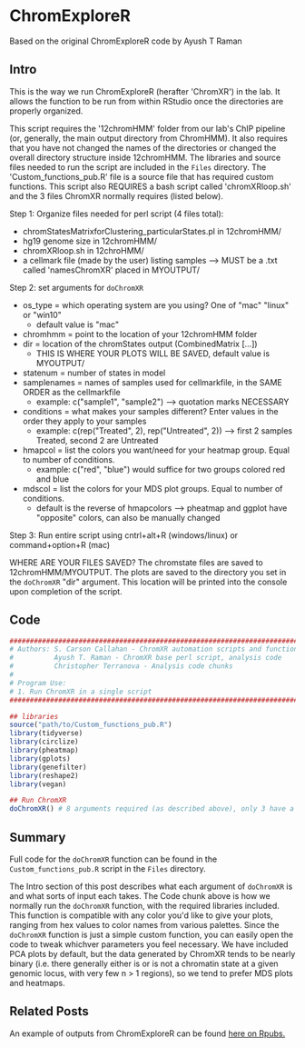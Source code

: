 ChromExploreR
================

Based on the original ChromExploreR code by Ayush T Raman


Intro
-----

This is the way we run ChromExploreR (herafter 'ChromXR') in the lab. It allows the function to be run from within RStudio once the directories are properly organized.

This script requires the '12chromHMM' folder from our lab's ChIP pipeline (or, generally, the main output directory from ChromHMM). It also requires that you have not changed the names of the directories or changed the overall directory structure inside 12chromHMM. The libraries and source files needed to run the script are included in the `Files` directory. The 'Custom\_functions\_pub.R' file is a source file that has required custom functions. This script also REQUIRES a bash script called 'chromXRloop.sh' and the 3 files ChromXR normally requires (listed below).

Step 1: Organize files needed for perl script (4 files total):

-   chromStatesMatrixforClustering\_particularStates.pl in 12chromHMM/
-   hg19 genome size in 12chromHMM/
-   chromXRloop.sh in 12chroHMM/
-   a cellmark file (made by the user) listing samples --&gt; MUST be a .txt called 'namesChromXR' placed in MYOUTPUT/

Step 2: set arguments for `doChromXR`

-   os\_type = which operating system are you using? One of "mac" "linux" or "win10"
    -   default value is "mac"
-   chromhmm = point to the location of your 12chromHMM folder
-   dir = location of the chromStates output (CombinedMatrix \[...\])
    -   THIS IS WHERE YOUR PLOTS WILL BE SAVED, default value is MYOUTPUT/
-   statenum = number of states in model
-   samplenames = names of samples used for cellmarkfile, in the SAME ORDER as the cellmarkfile
    -   example: c("sample1", "sample2") --&gt; quotation marks NECESSARY
-   conditions = what makes your samples different? Enter values in the order they apply to your samples
    -   example: c(rep("Treated", 2), rep("Untreated", 2)) --&gt; first 2 samples Treated, second 2 are Untreated
-   hmapcol = list the colors you want/need for your heatmap group. Equal to number of conditions.
    -   example: c("red", "blue") would suffice for two groups colored red and blue
-   mdscol = list the colors for your MDS plot groups. Equal to number of conditions.
    -   default is the reverse of hmapcolors --&gt; pheatmap and ggplot have "opposite" colors, can also be manually changed

Step 3: Run entire script using cntrl+alt+R (windows/linux) or command+option+R (mac)

WHERE ARE YOUR FILES SAVED? The chromstate files are saved to 12chromHMM/MYOUTPUT. The plots are saved to the directory you set in the `doChromXR` "dir" argument. This location will be printed into the console upon completion of the script.

Code
----

``` r
##############################################################################
# Authors: S. Carson Callahan - ChromXR automation scripts and functions
#          Ayush T. Raman - ChromXR base perl script, analysis code
#          Christopher Terranova - Analysis code chunks
# 
# Program Use:
# 1. Run ChromXR in a single script
##############################################################################

## libraries
source("path/to/Custom_functions_pub.R")
library(tidyverse)
library(circlize)
library(pheatmap)
library(gplots)
library(genefilter)
library(reshape2)
library(vegan)

## Run ChromXR
doChromXR() # 8 arguments required (as described above), only 3 have a default value (os_type, dir, mdscol)
```

Summary
-------

Full code for the `doChromXR` function can be found in the `Custom_functions_pub.R` script in the `Files` directory.

The Intro section of this post describes what each argument of `doChromXR` is and what sorts of input each takes. The Code chunk above is how we normally run the `doChromXR` function, with the required libraries included. This function is compatible with any color you'd like to give your plots, ranging from hex values to color names from various palettes. Since the `doChromXR` function is just a simple custom function, you can easily open the code to tweak whichver parameters you feel necessary. We have included PCA plots by default, but the data generated by ChromXR tends to be nearly binary (i.e. there generally either is or is not a chromatin state at a given genomic locus, with very few n &gt; 1 regions), so we tend to prefer MDS plots and heatmaps.

Related Posts
-----

An example of outputs from ChromExploreR can be found [here on Rpubs.](http://rpubs.com/cjt5/502911)
